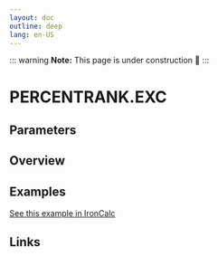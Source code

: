 ```yaml
---
layout: doc
outline: deep
lang: en-US
---
```


::: warning
**Note:** This page is under construction 🚧
:::

# PERCENTRANK.EXC

## Parameters

## Overview

## Examples

[See this example in IronCalc](https://app.ironcalc.com/?filename=percentrank.exc)

## Links